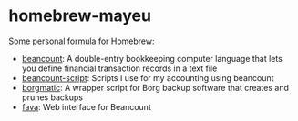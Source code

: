 # homebrew-mayeu

Some personal formula for Homebrew:

- [beancount][b]: A double-entry bookkeeping computer language that lets you define
  financial transaction records in a text file
- [beancount-script][bs]: Scripts I use for my accounting using beancount
- [borgmatic][bo]: A wrapper script for Borg backup software that creates and prunes
  backups
- [fava][f]: Web interface for Beancount

[b]: http://furius.ca/beancount/
[bs]: https://github.com/Mayeu/beancount-scripts
[bo]: https://torsion.org/borgmatic/
[f]: https://beancount.github.io/fava/
